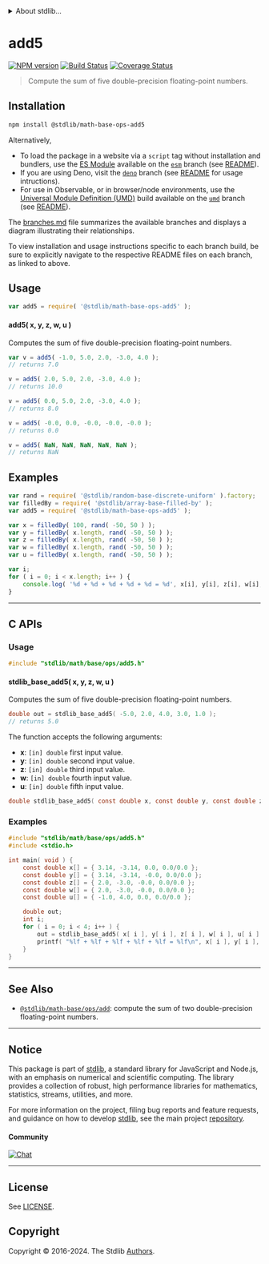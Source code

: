 <!--

@license Apache-2.0

Copyright (c) 2023 The Stdlib Authors.

Licensed under the Apache License, Version 2.0 (the "License");
you may not use this file except in compliance with the License.
You may obtain a copy of the License at

   http://www.apache.org/licenses/LICENSE-2.0

Unless required by applicable law or agreed to in writing, software
distributed under the License is distributed on an "AS IS" BASIS,
WITHOUT WARRANTIES OR CONDITIONS OF ANY KIND, either express or implied.
See the License for the specific language governing permissions and
limitations under the License.

-->


<details>
  <summary>
    About stdlib...
  </summary>
  <p>We believe in a future in which the web is a preferred environment for numerical computation. To help realize this future, we've built stdlib. stdlib is a standard library, with an emphasis on numerical and scientific computation, written in JavaScript (and C) for execution in browsers and in Node.js.</p>
  <p>The library is fully decomposable, being architected in such a way that you can swap out and mix and match APIs and functionality to cater to your exact preferences and use cases.</p>
  <p>When you use stdlib, you can be absolutely certain that you are using the most thorough, rigorous, well-written, studied, documented, tested, measured, and high-quality code out there.</p>
  <p>To join us in bringing numerical computing to the web, get started by checking us out on <a href="https://github.com/stdlib-js/stdlib">GitHub</a>, and please consider <a href="https://opencollective.com/stdlib">financially supporting stdlib</a>. We greatly appreciate your continued support!</p>
</details>

# add5

[![NPM version][npm-image]][npm-url] [![Build Status][test-image]][test-url] [![Coverage Status][coverage-image]][coverage-url] <!-- [![dependencies][dependencies-image]][dependencies-url] -->

> Compute the sum of five double-precision floating-point numbers.

<!-- Section to include introductory text. Make sure to keep an empty line after the intro `section` element and another before the `/section` close. -->

<section class="intro">

</section>

<!-- /.intro -->

<!-- Package usage documentation. -->

<section class="installation">

## Installation

```bash
npm install @stdlib/math-base-ops-add5
```

Alternatively,

-   To load the package in a website via a `script` tag without installation and bundlers, use the [ES Module][es-module] available on the [`esm`][esm-url] branch (see [README][esm-readme]).
-   If you are using Deno, visit the [`deno`][deno-url] branch (see [README][deno-readme] for usage intructions).
-   For use in Observable, or in browser/node environments, use the [Universal Module Definition (UMD)][umd] build available on the [`umd`][umd-url] branch (see [README][umd-readme]).

The [branches.md][branches-url] file summarizes the available branches and displays a diagram illustrating their relationships.

To view installation and usage instructions specific to each branch build, be sure to explicitly navigate to the respective README files on each branch, as linked to above.

</section>

<section class="usage">

## Usage

```javascript
var add5 = require( '@stdlib/math-base-ops-add5' );
```

#### add5( x, y, z, w, u )

Computes the sum of five double-precision floating-point numbers.

```javascript
var v = add5( -1.0, 5.0, 2.0, -3.0, 4.0 );
// returns 7.0

v = add5( 2.0, 5.0, 2.0, -3.0, 4.0 );
// returns 10.0

v = add5( 0.0, 5.0, 2.0, -3.0, 4.0 );
// returns 8.0

v = add5( -0.0, 0.0, -0.0, -0.0, -0.0 );
// returns 0.0

v = add5( NaN, NaN, NaN, NaN, NaN );
// returns NaN
```

</section>

<!-- /.usage -->

<!-- Package usage notes. Make sure to keep an empty line after the `section` element and another before the `/section` close. -->

<section class="notes">

</section>

<!-- /.notes -->

<!-- Package usage examples. -->

<section class="examples">

## Examples

<!-- eslint no-undef: "error" -->

```javascript
var rand = require( '@stdlib/random-base-discrete-uniform' ).factory;
var filledBy = require( '@stdlib/array-base-filled-by' );
var add5 = require( '@stdlib/math-base-ops-add5' );

var x = filledBy( 100, rand( -50, 50 ) );
var y = filledBy( x.length, rand( -50, 50 ) );
var z = filledBy( x.length, rand( -50, 50 ) );
var w = filledBy( x.length, rand( -50, 50 ) );
var u = filledBy( x.length, rand( -50, 50 ) );

var i;
for ( i = 0; i < x.length; i++ ) {
    console.log( '%d + %d + %d + %d + %d = %d', x[i], y[i], z[i], w[i], u[i], add5( x[i], y[i], z[i], w[i], u[i] ) );
}
```

</section>

<!-- /.examples -->

<!-- C interface documentation. -->

* * *

<section class="c">

## C APIs

<!-- Section to include introductory text. Make sure to keep an empty line after the intro `section` element and another before the `/section` close. -->

<section class="intro">

</section>

<!-- /.intro -->

<!-- C usage documentation. -->

<section class="usage">

### Usage

```c
#include "stdlib/math/base/ops/add5.h"
```

#### stdlib_base_add5( x, y, z, w, u )

Computes the sum of five double-precision floating-point numbers.

```c
double out = stdlib_base_add5( -5.0, 2.0, 4.0, 3.0, 1.0 );
// returns 5.0
```

The function accepts the following arguments:

-   **x**: `[in] double` first input value.
-   **y**: `[in] double` second input value.
-   **z**: `[in] double` third input value.
-   **w**: `[in] double` fourth input value.
-   **u**: `[in] double` fifth input value.

```c
double stdlib_base_add5( const double x, const double y, const double z, const double w, const double u );
```

</section>

<!-- /.usage -->

<!-- C API usage notes. Make sure to keep an empty line after the `section` element and another before the `/section` close. -->

<section class="notes">

</section>

<!-- /.notes -->

<!-- C API usage examples. -->

<section class="examples">

### Examples

```c
#include "stdlib/math/base/ops/add5.h"
#include <stdio.h>

int main( void ) {
    const double x[] = { 3.14, -3.14, 0.0, 0.0/0.0 };
    const double y[] = { 3.14, -3.14, -0.0, 0.0/0.0 };
    const double z[] = { 2.0, -3.0, -0.0, 0.0/0.0 };
    const double w[] = { 2.0, -3.0, -0.0, 0.0/0.0 };
    const double u[] = { -1.0, 4.0, 0.0, 0.0/0.0 };

    double out;
    int i;
    for ( i = 0; i < 4; i++ ) {
        out = stdlib_base_add5( x[ i ], y[ i ], z[ i ], w[ i ], u[ i ] );
        printf( "%lf + %lf + %lf + %lf + %lf = %lf\n", x[ i ], y[ i ], z[ i ], w[ i ], u[ i ], out );
    }
}
```

</section>

<!-- /.examples -->

</section>

<!-- /.c -->

<!-- Section for related `stdlib` packages. Do not manually edit this section, as it is automatically populated. -->

<section class="related">

* * *

## See Also

-   <span class="package-name">[`@stdlib/math-base/ops/add`][@stdlib/math/base/ops/add]</span><span class="delimiter">: </span><span class="description">compute the sum of two double-precision floating-point numbers.</span>

</section>

<!-- /.related -->

<!-- Section for all links. Make sure to keep an empty line after the `section` element and another before the `/section` close. -->


<section class="main-repo" >

* * *

## Notice

This package is part of [stdlib][stdlib], a standard library for JavaScript and Node.js, with an emphasis on numerical and scientific computing. The library provides a collection of robust, high performance libraries for mathematics, statistics, streams, utilities, and more.

For more information on the project, filing bug reports and feature requests, and guidance on how to develop [stdlib][stdlib], see the main project [repository][stdlib].

#### Community

[![Chat][chat-image]][chat-url]

---

## License

See [LICENSE][stdlib-license].


## Copyright

Copyright &copy; 2016-2024. The Stdlib [Authors][stdlib-authors].

</section>

<!-- /.stdlib -->

<!-- Section for all links. Make sure to keep an empty line after the `section` element and another before the `/section` close. -->

<section class="links">

[npm-image]: http://img.shields.io/npm/v/@stdlib/math-base-ops-add5.svg
[npm-url]: https://npmjs.org/package/@stdlib/math-base-ops-add5

[test-image]: https://github.com/stdlib-js/math-base-ops-add5/actions/workflows/test.yml/badge.svg?branch=v0.2.2
[test-url]: https://github.com/stdlib-js/math-base-ops-add5/actions/workflows/test.yml?query=branch:v0.2.2

[coverage-image]: https://img.shields.io/codecov/c/github/stdlib-js/math-base-ops-add5/main.svg
[coverage-url]: https://codecov.io/github/stdlib-js/math-base-ops-add5?branch=main

<!--

[dependencies-image]: https://img.shields.io/david/stdlib-js/math-base-ops-add5.svg
[dependencies-url]: https://david-dm.org/stdlib-js/math-base-ops-add5/main

-->

[chat-image]: https://img.shields.io/gitter/room/stdlib-js/stdlib.svg
[chat-url]: https://app.gitter.im/#/room/#stdlib-js_stdlib:gitter.im

[stdlib]: https://github.com/stdlib-js/stdlib

[stdlib-authors]: https://github.com/stdlib-js/stdlib/graphs/contributors

[umd]: https://github.com/umdjs/umd
[es-module]: https://developer.mozilla.org/en-US/docs/Web/JavaScript/Guide/Modules

[deno-url]: https://github.com/stdlib-js/math-base-ops-add5/tree/deno
[deno-readme]: https://github.com/stdlib-js/math-base-ops-add5/blob/deno/README.md
[umd-url]: https://github.com/stdlib-js/math-base-ops-add5/tree/umd
[umd-readme]: https://github.com/stdlib-js/math-base-ops-add5/blob/umd/README.md
[esm-url]: https://github.com/stdlib-js/math-base-ops-add5/tree/esm
[esm-readme]: https://github.com/stdlib-js/math-base-ops-add5/blob/esm/README.md
[branches-url]: https://github.com/stdlib-js/math-base-ops-add5/blob/main/branches.md

[stdlib-license]: https://raw.githubusercontent.com/stdlib-js/math-base-ops-add5/main/LICENSE

<!-- <related-links> -->

[@stdlib/math/base/ops/add]: https://github.com/stdlib-js/math-base-ops-add

<!-- </related-links> -->

</section>

<!-- /.links -->
